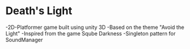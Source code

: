 # Death's Light
-2D-Platformer game built using unity 3D
-Based on the theme "Avoid the Light"
-Inspired from the game Sqube Darkness
-Singleton pattern for SoundManager
